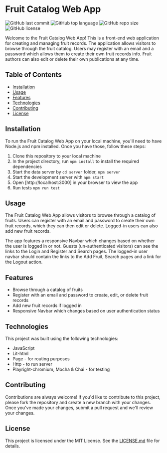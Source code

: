 # Fruit Catalog Web App

![GitHub last commit](https://img.shields.io/github/last-commit/MKirovBG/fruit-catalog-web-app?style=flat-square)
![GitHub top language](https://img.shields.io/github/languages/top/MKirovBG/fruit-catalog-web-app?style=flat-square)
![GitHub repo size](https://img.shields.io/github/repo-size/MKirovBG/fruit-catalog-web-app?style=flat-square)
![GitHub license](https://img.shields.io/github/license/MKirovBG/fruit-catalog-web-app?style=flat-square)

Welcome to the Fruit Catalog Web App! This is a front-end web application for creating and managing fruit records. The application allows visitors to browse through the fruit catalog. Users may register with an email and a password which allows them to create their own fruit records info. Fruit authors can also edit or delete their own publications at any time.

## Table of Contents

- [Installation](#installation)
- [Usage](#usage)
- [Features](#features)
- [Technologies](#technologies)
- [Contributing](#contributing)
- [License](#license)

## Installation

To run the Fruit Catalog Web App on your local machine, you'll need to have Node.js and npm installed. Once you have those, follow these steps:

1. Clone this repository to your local machine
2. In the project directory, run `npm install` to install the required dependencies
3. Start the data server by `cd server` folder, `npm server`
4. Start the development server with `npm start`
5. Open [http://localhost:3000] in your browser to view the app
6. Run tests `npm run test`

## Usage

The Fruit Catalog Web App allows visitors to browse through a catalog of fruits. Users can register with an email and password to create their own fruit records, which they can then edit or delete. Logged-in users can also add new fruit records.

The app features a responsive Navbar which changes based on whether the user is logged in or not. Guests (un-authenticated visitors) can see the links to the Login and Register and Search pages. The logged-in user navbar should contain the links to the Add Fruit, Search pages and a link for the Logout action.

## Features

- Browse through a catalog of fruits
- Register with an email and password to create, edit, or delete fruit records
- Add new fruit records if logged in
- Responsive Navbar which changes based on user authentication status

## Technologies

This project was built using the following technologies:

- JavaScript
- Lit-html
- Page - for routing purposes
- Http - to run server
- Playright-chromium, Mocha & Chai - for testing

## Contributing

Contributions are always welcome! If you'd like to contribute to this project, please fork the repository and create a new branch with your changes. Once you've made your changes, submit a pull request and we'll review your changes.

## License

This project is licensed under the MIT License. See the [LICENSE.md](LICENSE.md) file for details.
